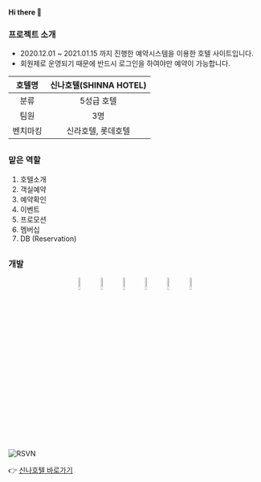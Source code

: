 #### Hi there 👋


### 프로젝트 소개

 * 2020.12.01 ~ 2021.01.15 까지 진행한 예약시스템을 이용한 호텔 사이트입니다.
 * 회원제로 운영되기 때문에 반드시 로그인을 하여야만 예약이 가능합니다.
 
 
 | 호텔명| 신나호텔(SHINNA HOTEL) |
|:----:|:----:|
| 분류 | 5성급 호텔 |
| 팀원 | 3명 |
| 벤치마킹 | 신라호텔, 롯데호텔 |

 ##
### 맡은 역할
1. 호텔소개
2. 객실예약
3. 예약확인
4. 이벤트
5. 프로모션
6. 멤버십
7. DB (Reservation)

##

### 개발 
<p align="center">
<img src="https://user-images.githubusercontent.com/69497845/104994630-2c398d80-5a68-11eb-9f51-86e6471ccf37.png" width="8%" height="8%">
<img src="https://user-images.githubusercontent.com/69497845/104995280-5f305100-5a69-11eb-8978-c901dd2ea402.png" width="8%" height="8%">
<img src="https://user-images.githubusercontent.com/69497845/104995524-cbab5000-5a69-11eb-8be7-f7974f9c1130.png" width="8%" height="8%">
<img src="https://user-images.githubusercontent.com/69497845/104995375-8f77ef80-5a69-11eb-9088-04194bb951f5.png" width="8%" height="8%">
<img src="https://user-images.githubusercontent.com/69497845/104995591-e4b40100-5a69-11eb-866e-9f0b777dba55.png" width="8%" height="8%">
<img src="https://user-images.githubusercontent.com/69497845/104995721-16c56300-5a6a-11eb-9747-2cc79d507471.png" width="8%" height="8%">
</p>

##

![RSVN](https://user-images.githubusercontent.com/69497845/104990884-e4fbce80-5a60-11eb-85f9-0ec61da8d315.gif)

 👉 [신나호텔 바로가기](http://embed.swq.co.kr/shinna/)

<!-- 
**jiunlee-hub/jiunlee-hub** is a ✨ _special_ ✨ repository because its `README.md` (this file) appears on your GitHub profile.

Here are some ideas to get you started:

- 🔭 I’m currently working on ...
- 🌱 I’m currently learning ...
- 👯 I’m looking to collaborate on ...
- 🤔 I’m looking for help with ...
- 💬 Ask me about ...
- 📫 How to reach me: ...
- 😄 Pronouns: ...
- ⚡ Fun fact: ...
-->
